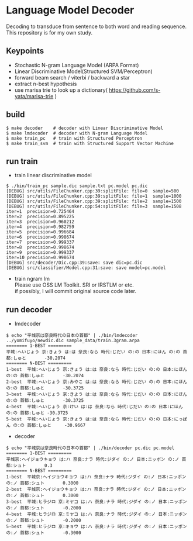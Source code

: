 # Language Model Decoder
Decoding to transduce from sentence to both word and reading sequence.   
This repository is for my own study.

## Keypoints
- Stochastic N-gram Language Model (ARPA Format)
- Linear Discriminative Model(Structured SVM/Perceptron)
- forward beam search / viterbi / backward a star
- extract n-best hypothesis
- use marisa trie to look up a dictionary( https://github.com/s-yata/marisa-trie )

## build
```shell
$ make decoder    # decoder with Linear Discriminative Model 
$ make lmdecoder  # decoder with N-gram Language Model
$ make train_pc   # train with Structured Perceptron
$ make train_svm  # train with Structured Support Vector Machine
```  

## run train
- train linear discriminative model
```shell
$ ./bin/train_pc sample.dic sample.txt pc.model pc.dic
[DEBUG] src/utils/FileChunker.cpp:39:splitFile: file=0  sample=500
[DEBUG] src/utils/FileChunker.cpp:39:splitFile: file=1  sample=1000
[DEBUG] src/utils/FileChunker.cpp:39:splitFile: file=2  sample=1500
[DEBUG] src/utils/FileChunker.cpp:54:splitFile: file=3  sample=1508
iter=1  precision=0.725464
iter=2  precision=0.895225
iter=3  precision=0.960212
iter=4  precision=0.982759
iter=5  precision=0.996684
iter=6  precision=0.998674
iter=7  precision=0.999337
iter=8  precision=0.998674
iter=9  precision=0.999337
iter=10 precision=0.998674
[DEBUG] src/decoder/Dic.cpp:39:save: save dic=pc.dic
[DEBUG] src/classifier/Model.cpp:31:save: save model=pc.model
```

- train ngram lm    
Please use OSS LM Toolkit. SRI or IRSTLM or etc.    
if possibly, I will commit original source code later.

## run decoder
- lmdecoder
```shell
$ echo "平城京は奈良時代の日本の首都" | ./bin/lmdecoder ../yomifuyo/newdic.dic sample_data/train.3gram.arpa                                                  ======== 1-BEST =========
平城:へいじょう 京:きょう は:は 奈良:なら 時代:じだい の:の 日本:にほん の:の 首都:しゅと       -30.2074
======== N-BEST =========
1-best  平城:へいじょう 京:きょう は:は 奈良:なら 時代:じだい の:の 日本:にほん の:の 首都:しゅと       -30.2074
2-best  平城:へいじょう 京:みやこ は:は 奈良:なら 時代:じだい の:の 日本:にほん の:の 首都:しゅと       -30.3725
3-best  平城:へいじょう 京:きよう は:は 奈良:なら 時代:じだい の:の 日本:にほん の:の 首都:しゅと       -30.3725
4-best  平城:へいじょう 京:けい は:は 奈良:なら 時代:じだい の:の 日本:にほん の:の 首都:しゅと -30.3725
5-best  平城:へいじょう 京:きょう は:は 奈良:なら 時代:じだい の:の 日本:にっぽん の:の 首都:しゅと     -30.9667
```

- decoder
```shell
$ echo "平城京は奈良時代の日本の首都" | ./bin/decoder pc.dic pc.model
======== 1-BEST =========
平城京:ヘイジョウキョウ は:ハ 奈良:ナラ 時代:ジダイ の:ノ 日本:ニッポン の:ノ 首都:シュト       0.3
======== N-BEST =========
1-best  平城京:ヘイジョウキョウ は:ハ 奈良:ナラ 時代:ジダイ の:ノ 日本:ニッポン の:ノ 首都:シュト       0.3000
2-best  平城京:ヘイジョウキョウ は:ハ 奈良:ナラ 時代:ジダイ の:ノ 日本:ニッポン の:ノ 首都:シュト       0.3000
3-best  平城:ヒラジロ 京:ミヤコ は:ハ 奈良:ナラ 時代:ジダイ の:ノ 日本:ニッポン の:ノ 首都:シュト       -0.2000
4-best  平城:ヒラジロ 京:ミヤコ は:ハ 奈良:ナラ 時代:ジダイ の:ノ 日本:ニッポン の:ノ 首都:シュト       -0.2000
5-best  平城:ヒラジロ 京:キョウ は:ハ 奈良:ナラ 時代:ジダイ の:ノ 日本:ニッポン の:ノ 首都:シュト       -0.3000
```
